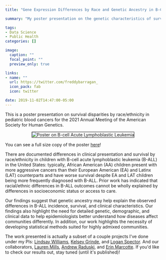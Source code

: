 ```yaml
---
title: "Gene Expression Differences by Race and Genetic Ancestry in B-Cell Acute Lymphoblastic Leukemia"

summary: "My poster presentation on the genetic characteristics of survival disparities by race/ethnicity in B-cell Acute Lymphoblastic Leukemia for the American Society for Human Genetics's annual conference."

tags: 
- Data Science
- Public Health
categories: []

image:
  caption: ""
  focal_point: ""
  preview_only: true

links:
- name: ""
  url: https://twitter.com/freddybarragan_
  icon_pack: fab
  icon: twitter

date: 2019-11-02T14:47:00-05:00
---
```


This is a poster presentation on survival disparities by race/ethnicity in pediatric blood cancers for the 2021 Annual Meeting of the American Society for Human Genetics. 

<center>

<img style="border:1px solid black;" src="https://freddybarragan.netlify.app/media/2730_FreddyBarragan.png"  alt="Poster on B-cell Acute Lymphoblastic Leukemia" />
</center>

You can see a full size copy of the poster [here](https://freddybarragan.netlify.app/media/2730_FreddyBarragan.pdf)! 

There are documented differences in clinical presentation and survival by race/ethnicity in children with B-cell acute lymphoblastic leukemia (B-ALL) in the United States: typically, African American (AA) children present with more aggressive cancers than their European American (EA) and Latinx (LAT) counterparts and have worse survival despite EA and LAT children being more frequently diagnosed with B-ALL. Prior work has indicated that racial/ethnic differences in B-ALL outcomes cannot be wholly explained by differences in socioeconomic status or access to care. 

Our findings suggest that genetic ancestry may help explain the observed differences in B-ALL incidence, survival, and clinical characteristics. Our findings also highlight the need for detailed genetic, demographic, and clinical data to help epidemiologists better understand how diseases affect communities differently. In addition, our work highlights the necessity of developing statistical methods suited for highly admixed communities.

The work presented is actually a subset of a couple projects I've done under my PIs: [Lindsay Williams](https://med.umn.edu/bio/epidemiology/lindsay-williams), [Kelsey Grinde](https://kegrinde.github.io), and [Logan Spector](https://med.umn.edu/bio/pediatrics-a-z/logan-spector). And our collaborators, [Lauren Mills](https://www.msi.umn.edu/users/ljmills), [Andrew Raduski](https://experts.umn.edu/en/persons/andrew-raduski), and [Erin Marcotte](https://med.umn.edu/bio/pediatrics-a-z/erin-marcotte). If you'd like to check our results out, stay tuned (until it's published)!
